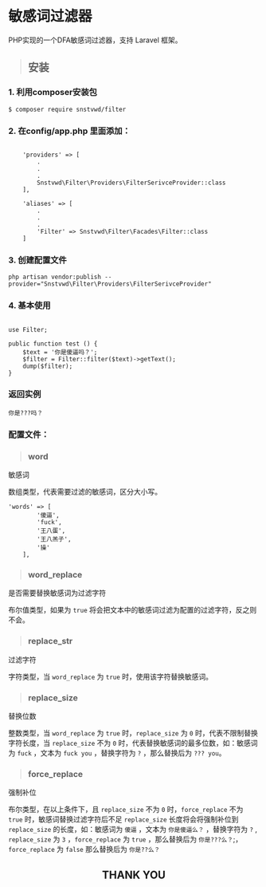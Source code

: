 # 敏感词过滤器

PHP实现的一个DFA敏感词过滤器，支持 Laravel 框架。

> ## 安装

### 1. 利用composer安装包

```
$ composer require snstvwd/filter
```

### 2. 在config/app.php 里面添加：

```

    'providers' => [
        .
        .
        .
        Snstvwd\Filter\Providers\FilterSerivceProvider::class
    ],
    
    'aliases' => [
        .
        .
        .
        'Filter' => Snstvwd\Filter\Facades\Filter::class
    ]

```

### 3. 创建配置文件

```
php artisan vendor:publish --provider="Snstvwd\Filter\Providers\FilterSerivceProvider"
```

### 4. 基本使用

```

use Filter;

public function test () {
    $text = '你是傻逼吗？';
    $filter = Filter::filter($text)->getText();
    dump($filter);
}
```

### 返回实例

```
你是???吗？
```

### 配置文件：

> ### word

敏感词
 
数组类型，代表需要过滤的敏感词，区分大小写。

```
'words' => [
    	'傻逼', 
    	'fuck', 
    	'王八蛋', 
    	'王八羔子', 
    	'操'
    ],
```


> ### word_replace

是否需要替换敏感词为过滤字符

布尔值类型，如果为 <code>true</code> 将会把文本中的敏感词过滤为配置的过滤字符，反之则不会。

> ### replace_str

过滤字符

字符类型，当 <code>word_replace</code> 为 <code>true</code> 时，使用该字符替换敏感词。

> ### replace_size

替换位数

整数类型，当 <code>word_replace</code> 为 <code>true</code> 时，<code>replace_size</code> 为 <code>0</code> 时，代表不限制替换字符长度，当 <code>replace_size</code> 不为 <code>0</code> 时，代表替换敏感词的最多位数，如：敏感词为 <code>fuck</code> ，文本为 <code>fuck you</code> ，替换字符为 <code>?</code> ，那么替换后为 <code>??? you</code>。

> ### force_replace

强制补位

布尔类型，在以上条件下，且 <code>replace_size</code> 不为 <code>0</code> 时，<code>force_replace</code> 不为 <code>true</code> 时，敏感词替换过滤字符后不足 <code>replace_size</code> 长度将会将强制补位到 <code>replace_size</code> 的长度，如：敏感词为 <code>傻逼</code> ，文本为 <code>你是傻逼么？</code> ，替换字符为 <code>?</code> , <code>replace_size</code> 为 <code>3</code> ，<code>force_replace</code> 为 <code>true</code> ，那么替换后为 <code>你是???么？</code>;，<code>force_replace</code> 为 <code>false</code> 那么替换后为 <code>你是??么？</code> 


## <center>THANK YOU</center>